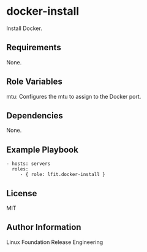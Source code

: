 docker-install
==============

Install Docker.

Requirements
------------

None.

Role Variables
--------------

mtu: Configures the mtu to assign to the Docker port.

Dependencies
------------

None.

Example Playbook
----------------

    - hosts: servers
      roles:
         - { role: lfit.docker-install }

License
-------

MIT

Author Information
------------------

Linux Foundation Release Engineering
